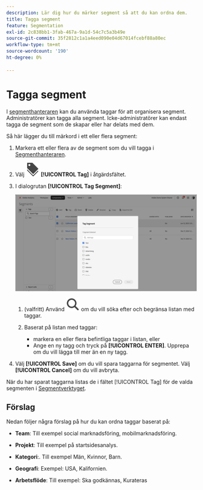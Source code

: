 ```yaml
---
description: Lär dig hur du märker segment så att du kan ordna dem.
title: Tagga segment
feature: Segmentation
exl-id: 2c838bb1-3fab-467a-9a1d-54c7c5a3b49e
source-git-commit: 35f2812c1a1a4eed090e04d67014fcebf88a80ec
workflow-type: tm+mt
source-wordcount: '190'
ht-degree: 0%

---
```


# Tagga segment

I [segmenthanteraren](seg-manage.md) kan du använda taggar för att organisera segment. Administratörer kan tagga alla segment. Icke-administratörer kan endast tagga de segment som de skapar eller har delats med dem.

Så här lägger du till märkord i ett eller flera segment:

1. Markera ett eller flera av de segment som du vill tagga i [Segmenthanteraren](seg-manage.md).
1. Välj ![Etiketter](/help/assets/icons/Labels.svg) **[!UICONTROL Tag]** i åtgärdsfältet.
1. I dialogrutan **[!UICONTROL Tag Segment]**:

   ![Dialogrutan Taggsegment](assets/segments-tag.png)

   1. (valfritt) Använd ![Sök](/help/assets/icons/Search.svg) om du vill söka efter och begränsa listan med taggar.

   2. Baserat på listan med taggar:

      * markera en eller flera befintliga taggar i listan, eller
      * Ange en ny tagg och tryck på **[!UICONTROL ENTER]**. Upprepa om du vill lägga till mer än en ny tagg.

1. Välj **[!UICONTROL Save]** om du vill spara taggarna för segmentet. Välj **[!UICONTROL Cancel]** om du vill avbryta.

När du har sparat taggarna listas de i fältet [!UICONTROL Tag] för de valda segmenten i [Segmentverktyget](seg-build.md).


## Förslag

Nedan följer några förslag på hur du kan ordna taggar baserat på:

* **Team**: Till exempel social marknadsföring, mobilmarknadsföring.

* **Projekt**: Till exempel på startsidesanalys.

* **Kategori**:. Till exempel Män, Kvinnor, Barn.

* **Geografi**: Exempel: USA, Kalifornien.

* **Arbetsflöde**: Till exempel: Ska godkännas, Kurateras


<!--
In the [Segment manager](seg-manage.md), you can use tags to organize segments. Administrators can tag all segments. Non administroators can tags only the segments they create or have been shared with them.

To tag one or more segments:

1. In the [Segment manager](seg-manage.md), select one or more of the segments you want to tag.
1. From the action bar, select ![Labels](/help/assets/icons/Labels.svg) **[!UICONTROL Tag]**.
1. In the **[!UICONTROL Tag Segments]** dialog:
   
   ![Tag Segments dialog](assets/tag-filter-dialog.png)

   1. (optionally) use ![Search](/help/assets/icons/Search.svg) to search for and limit the list of tags.

   2. Based on the list of tags:
   
      * select one or more existing tags from the list, or
      * enter a new tag and press **[!UICONTROL ENTER]**. Repeat to add more than one new tag.

1. Select **[!UICONTROL Save]** to save the tags for the segment. Select **[!UICONTROL Cancel]** to cancel.

Once saved, the tags are listed in the [!UICONTROL Tag] field for the selected segments in the [Segment builder](seg-builder.md). 


## Suggestions

Below are some suggestions to organize tags based on:

* **Team**: For example, Social Marketing, Mobile Marketing.
    
* **Project**: For example, Entry-page analysis.
    
* **Category**:. For example, Men, Women, Kids.

* **Geography**: For example: United States, California.
    
* **Workflow**: For example: To be approved,  Curated

-->